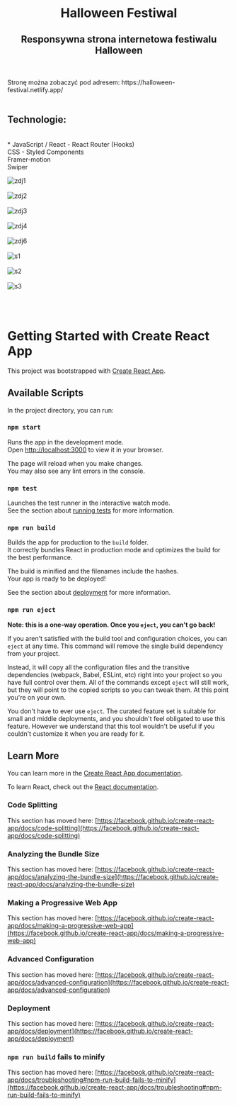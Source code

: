 <h1 align="center"> Halloween Festiwal </h >
<br />
<h2 align="center"> Responsywna strona internetowa festiwalu Halloween  </h2>
<br />
<br />
Stronę można zobaczyć pod adresem: https://halloween-festival.netlify.app/
<br />
<br />
<h2 align="left"> Technologie: </h2>
<br />
* JavaScript / React - React Router (Hooks)
<br />
 CSS - Styled Components
<br />
Framer-motion
<br />
Swiper
<br />

![zdj1](https://user-images.githubusercontent.com/105555319/200202651-7a8b6950-e26f-4e6b-937c-77a514fbbd6e.jpg)
<br />
<br />
![zdj2](https://user-images.githubusercontent.com/105555319/200202664-6f0a5082-f3bb-4a05-9b64-ac65b26aead4.jpg)
<br />
<br />
![zdj3](https://user-images.githubusercontent.com/105555319/200202682-7dc90fea-f176-4054-ba12-e3435b82a089.jpg)
<br />
<br />![zdj4](https://user-images.githubusercontent.com/105555319/200202692-07678c89-80b7-4a3b-9865-3f6a5d899c13.jpg)
<br />
<br />
![zdj6](https://user-images.githubusercontent.com/105555319/200202701-d81fa11f-b8d1-4d2c-a3d9-702d5909e320.jpg)
<br />
<br />![s1](https://user-images.githubusercontent.com/105555319/200202706-a041a0b1-3b95-4cff-9142-6f41a499e353.jpg)
<br />
<br />
![s2](https://user-images.githubusercontent.com/105555319/200202715-e21b326a-0eb9-4369-ab5f-c7d3e6d84da6.jpg)
<br />
<br />
![s3](https://user-images.githubusercontent.com/105555319/200202722-bb319191-2a4b-4ab1-913b-b9e68123c7e0.jpg)

<br />
<br />



# Getting Started with Create React App

This project was bootstrapped with [Create React App](https://github.com/facebook/create-react-app).

## Available Scripts

In the project directory, you can run:

### `npm start`

Runs the app in the development mode.\
Open [http://localhost:3000](http://localhost:3000) to view it in your browser.

The page will reload when you make changes.\
You may also see any lint errors in the console.

### `npm test`

Launches the test runner in the interactive watch mode.\
See the section about [running tests](https://facebook.github.io/create-react-app/docs/running-tests) for more information.

### `npm run build`

Builds the app for production to the `build` folder.\
It correctly bundles React in production mode and optimizes the build for the best performance.

The build is minified and the filenames include the hashes.\
Your app is ready to be deployed!

See the section about [deployment](https://facebook.github.io/create-react-app/docs/deployment) for more information.

### `npm run eject`

**Note: this is a one-way operation. Once you `eject`, you can't go back!**

If you aren't satisfied with the build tool and configuration choices, you can `eject` at any time. This command will remove the single build dependency from your project.

Instead, it will copy all the configuration files and the transitive dependencies (webpack, Babel, ESLint, etc) right into your project so you have full control over them. All of the commands except `eject` will still work, but they will point to the copied scripts so you can tweak them. At this point you're on your own.

You don't have to ever use `eject`. The curated feature set is suitable for small and middle deployments, and you shouldn't feel obligated to use this feature. However we understand that this tool wouldn't be useful if you couldn't customize it when you are ready for it.

## Learn More

You can learn more in the [Create React App documentation](https://facebook.github.io/create-react-app/docs/getting-started).

To learn React, check out the [React documentation](https://reactjs.org/).

### Code Splitting

This section has moved here: [https://facebook.github.io/create-react-app/docs/code-splitting](https://facebook.github.io/create-react-app/docs/code-splitting)

### Analyzing the Bundle Size

This section has moved here: [https://facebook.github.io/create-react-app/docs/analyzing-the-bundle-size](https://facebook.github.io/create-react-app/docs/analyzing-the-bundle-size)

### Making a Progressive Web App

This section has moved here: [https://facebook.github.io/create-react-app/docs/making-a-progressive-web-app](https://facebook.github.io/create-react-app/docs/making-a-progressive-web-app)

### Advanced Configuration

This section has moved here: [https://facebook.github.io/create-react-app/docs/advanced-configuration](https://facebook.github.io/create-react-app/docs/advanced-configuration)

### Deployment

This section has moved here: [https://facebook.github.io/create-react-app/docs/deployment](https://facebook.github.io/create-react-app/docs/deployment)

### `npm run build` fails to minify

This section has moved here: [https://facebook.github.io/create-react-app/docs/troubleshooting#npm-run-build-fails-to-minify](https://facebook.github.io/create-react-app/docs/troubleshooting#npm-run-build-fails-to-minify)

